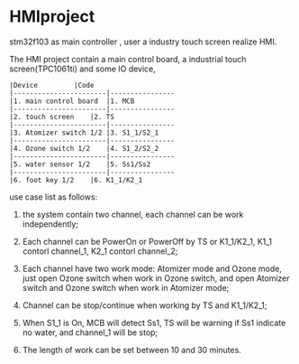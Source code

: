 # HMIproject
stm32f103 as main controller , user a industry touch screen realize HMI.

The HMI project contain a main control board, a industrial touch screen(TPC1061ti) and some IO device, 

	|Device			|Code
	|-----------------------|----------------
	|1. main control board	|1. MCB
	|-----------------------|----------------
	|2. touch screen	|2. TS
	|-----------------------|----------------
	|3. Atomizer switch 1/2	|3. S1_1/S2_1
	|-----------------------|----------------
	|4. Ozone switch 1/2	|4. S1_2/S2_2
	|-----------------------|----------------
	|5. water sensor 1/2	|5. Ss1/Ss2
	|-----------------------|----------------
	|6. foot key 1/2	|6. K1_1/K2_1



use case list as follows:

1. the system contain two channel, each channel can be work independently;

2. Each channel can be PowerOn or PowerOff by TS or K1_1/K2_1, K1_1 contorl channel_1, K2_1 contorl channel_2;

3. Each channel have two work mode: Atomizer mode and Ozone mode, just open Ozone switch when work in Ozone switch, and open Atomizer switch and Ozone switch when work in Atomizer mode;

4. Channel can be stop/continue when working by TS and K1_1/K2_1;

5. When S1_1 is On, MCB will detect Ss1, TS will be warning if Ss1 indicate no water, and channel_1 will be stop;

6. The length of work can be set between 10 and 30 minutes.

